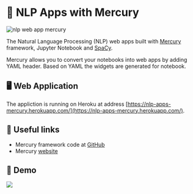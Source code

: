 # 👋 NLP Apps with Mercury

![nlp web app mercury](https://raw.githubusercontent.com/pplonski/nlp-apps-mercury/main/media/nlp_web_app_mercury.png)

The Natural Language Processing (NLP) web apps built with [Mercury](https://github.com/mljar/mercury) framework, Jupyter Notebook and [SpaCy](https://github.com/explosion/spaCy).

Mercury allows you to convert your notebooks into web apps by adding YAML header. Based on YAML the widgets are generated for notebook.

## 🖥️ Web Application

The appliction is running on Heroku at address [https://nlp-apps-mercury.herokuapp.com/](https://nlp-apps-mercury.herokuapp.com/).

## 🔗 Useful links

- Mercury framework code at [GitHub](https://github.com/mljar/mercury)
- Mercury [website](https://mljar.com/mercury)

## 🚀 Demo

![](https://github.com/pplonski/nlp-apps-mercury/blob/main/media/mercury_nlp_sentiment_demo.gif)
